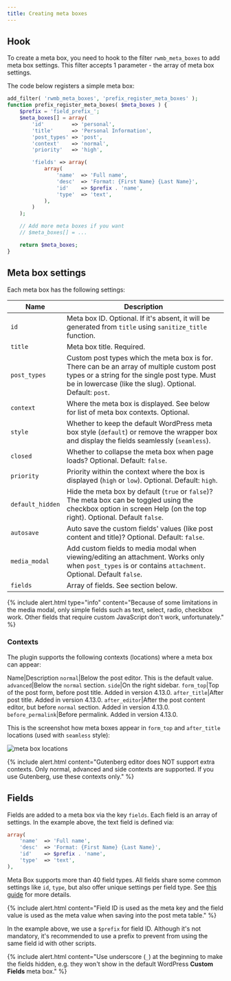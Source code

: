 ```yaml
---
title: Creating meta boxes
---
```


## Hook

To create a meta box, you need to hook to the filter `rwmb_meta_boxes` to add meta box settings. This filter accepts 1 parameter - the array of meta box settings.

The code below registers a simple meta box:

```php
add_filter( 'rwmb_meta_boxes', 'prefix_register_meta_boxes' );
function prefix_register_meta_boxes( $meta_boxes ) {
    $prefix = 'field_prefix_';
    $meta_boxes[] = array(
        'id'         => 'personal',
        'title'      => 'Personal Information',
        'post_types' => 'post',
        'context'    => 'normal',
        'priority'   => 'high',

        'fields' => array(
            array(
                'name'  => 'Full name',
                'desc'  => 'Format: {First Name} {Last Name}',
                'id'    => $prefix . 'name',
                'type'  => 'text',
            ),
        )
    );

    // Add more meta boxes if you want
    // $meta_boxes[] = ...

    return $meta_boxes;
}
```

## Meta box settings

Each meta box has the following settings:

Name|Description
--|--
`id`|Meta box ID. Optional. If it's absent, it will be generated from `title` using `sanitize_title` function.
`title`|Meta box title. Required.
`post_types`|Custom post types which the meta box is for. There can be an array of multiple custom post types or a string for the single post type. Must be in lowercase (like the slug). Optional. Default: `post`.
`context`|Where the meta box is displayed. See below for list of meta box contexts. Optional.
`style`|Whether to keep the default WordPress meta box style (`default`) or remove the wrapper box and display the fields seamlessly (`seamless`).
`closed`|Whether to collapse the meta box when page loads? Optional. Default: `false`.
`priority`|Priority within the context where the box is displayed (`high` or `low`). Optional. Default: `high`.
`default_hidden`|Hide the meta box by default (`true` or `false`)? The meta box can be toggled using the checkbox option in screen Help (on the top right). Optional. Default `false`.
`autosave`|Auto save the custom fields' values (like post content and title)? Optional. Default: `false`.
`media_modal`|Add custom fields to media modal when viewing/editing an attachment. Works only when `post_types` is or contains `attachment`. Optional. Default `false`.
`fields`|Array of fields. See section below.

{% include alert.html type="info" content="Because of some limitations in the media modal, only simple fields such as text, select, radio, checkbox work. Other fields that require custom JavaScript don't work, unfortunately." %}

### Contexts

The plugin supports the following contexts (locations) where a meta box can appear:

Name|Description
`normal`|Below the post editor. This is the default value.
`advanced`|Below the `normal` section.
`side`|On the right sidebar.
`form_top`|Top of the post form, before post title. Added in version 4.13.0.
`after_title`|After post title. Added in version 4.13.0.
`after_editor`|After the post content editor, but before `normal` section. Added in version 4.13.0.
`before_permalink`|Before permalink. Added in version 4.13.0.

This is the screenshot how meta boxes appear in `form_top` and `after_title` locations (used with `seamless` style):

![meta box locations](https://i.imgur.com/kBKbS3wl.png)

{% include alert.html content="Gutenberg editor does NOT support extra contexts. Only normal, advanced and side contexts are supported. If you use Gutenberg, use these contexts only." %}

## Fields

Fields are added to a meta box via the key `fields`. Each field is an array of settings. In the example above, the text field is defined via:

```php
array(
    'name'  => 'Full name',
    'desc'  => 'Format: {First Name} {Last Name}',
    'id'    => $prefix . 'name',
    'type'  => 'text',
),
```

Meta Box supports more than 40 field types. All fields share some common settings like `id`, `type`, but also offer unique settings per field type. See [this guide](/field-settings/) for more details.

{% include alert.html content="Field ID is used as the meta key and the field value is used as the meta value when saving into the post meta table." %}

In the example above, we use a `$prefix` for field ID. Although it's not mandatory, it's recommended to use a prefix to prevent from using the same field id with other scripts.

{% include alert.html content="Use underscore (`_`) at the beginning to make the fields hidden, e.g. they won't show in the default WordPress **Custom Fields** meta box." %}
